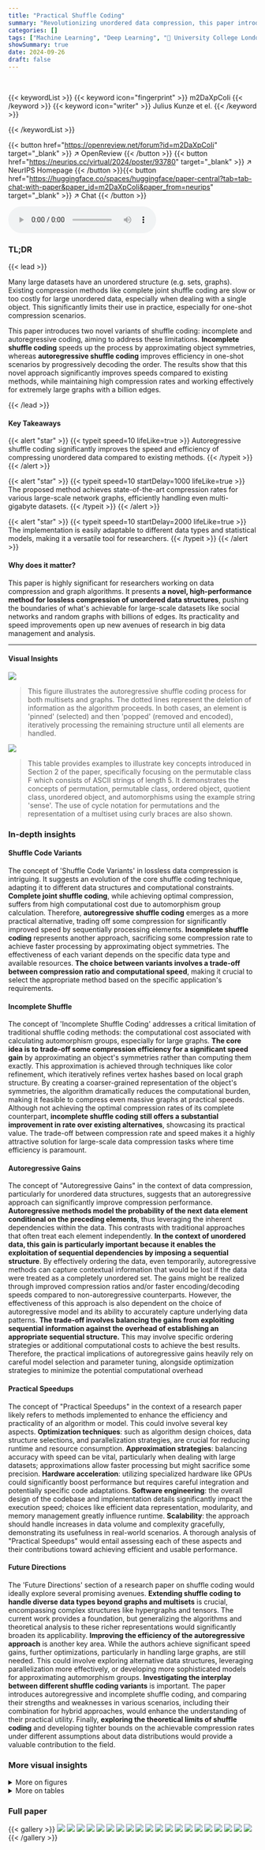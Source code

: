 ```yaml
---
title: "Practical Shuffle Coding"
summary: "Revolutionizing unordered data compression, this paper introduces autoregressive shuffle coding, achieving state-of-the-art speeds and compression rates on massive datasets."
categories: []
tags: ["Machine Learning", "Deep Learning", "🏢 University College London",]
showSummary: true
date: 2024-09-26
draft: false
---
```


<br>

{{< keywordList >}}
{{< keyword icon="fingerprint" >}} m2DaXpCoIi {{< /keyword >}}
{{< keyword icon="writer" >}} Julius Kunze et el. {{< /keyword >}}
 
{{< /keywordList >}}

{{< button href="https://openreview.net/forum?id=m2DaXpCoIi" target="_blank" >}}
↗ OpenReview
{{< /button >}}
{{< button href="https://neurips.cc/virtual/2024/poster/93780" target="_blank" >}}
↗ NeurIPS Homepage
{{< /button >}}{{< button href="https://huggingface.co/spaces/huggingface/paper-central?tab=tab-chat-with-paper&paper_id=m2DaXpCoIi&paper_from=neurips" target="_blank" >}}
↗ Chat
{{< /button >}}



<audio controls>
    <source src="https://ai-paper-reviewer.com/m2DaXpCoIi/podcast.wav" type="audio/wav">
    Your browser does not support the audio element.
</audio>


### TL;DR


{{< lead >}}

Many large datasets have an unordered structure (e.g. sets, graphs).  Existing compression methods like complete joint shuffle coding are slow or too costly for large unordered data, especially when dealing with a single object.  This significantly limits their use in practice, especially for one-shot compression scenarios. 

This paper introduces two novel variants of shuffle coding: incomplete and autoregressive coding, aiming to address these limitations. **Incomplete shuffle coding** speeds up the process by approximating object symmetries, whereas **autoregressive shuffle coding** improves efficiency in one-shot scenarios by progressively decoding the order. The results show that this novel approach significantly improves speeds compared to existing methods, while maintaining high compression rates and working effectively for extremely large graphs with a billion edges.

{{< /lead >}}


#### Key Takeaways

{{< alert "star" >}}
{{< typeit speed=10 lifeLike=true >}} Autoregressive shuffle coding significantly improves the speed and efficiency of compressing unordered data compared to existing methods. {{< /typeit >}}
{{< /alert >}}

{{< alert "star" >}}
{{< typeit speed=10 startDelay=1000 lifeLike=true >}} The proposed method achieves state-of-the-art compression rates for various large-scale network graphs, efficiently handling even multi-gigabyte datasets. {{< /typeit >}}
{{< /alert >}}

{{< alert "star" >}}
{{< typeit speed=10 startDelay=2000 lifeLike=true >}} The implementation is easily adaptable to different data types and statistical models, making it a versatile tool for researchers. {{< /typeit >}}
{{< /alert >}}

#### Why does it matter?
This paper is highly significant for researchers working on data compression and graph algorithms.  It presents **a novel, high-performance method for lossless compression of unordered data structures**, pushing the boundaries of what's achievable for large-scale datasets like social networks and random graphs with billions of edges. Its practicality and speed improvements open up new avenues of research in big data management and analysis.

------
#### Visual Insights



![](https://ai-paper-reviewer.com/m2DaXpCoIi/figures_4_1.jpg)

> This figure illustrates the autoregressive shuffle coding process for both multisets and graphs.  The dotted lines represent the deletion of information as the algorithm proceeds.  In both cases, an element is 'pinned' (selected) and then 'popped' (removed and encoded), iteratively processing the remaining structure until all elements are handled.





![](https://ai-paper-reviewer.com/m2DaXpCoIi/tables_1_1.jpg)

> This table provides examples to illustrate key concepts introduced in Section 2 of the paper, specifically focusing on the permutable class F which consists of ASCII strings of length 5.  It demonstrates the concepts of permutation, permutable class, ordered object, quotient class, unordered object, and automorphisms using the example string 'sense'.  The use of cycle notation for permutations and the representation of a multiset using curly braces are also shown.





### In-depth insights


#### Shuffle Code Variants
The concept of 'Shuffle Code Variants' in lossless data compression is intriguing.  It suggests an evolution of the core shuffle coding technique, adapting it to different data structures and computational constraints.  **Complete joint shuffle coding**, while achieving optimal compression, suffers from high computational cost due to automorphism group calculation.  Therefore, **autoregressive shuffle coding** emerges as a more practical alternative, trading off some compression for significantly improved speed by sequentially processing elements.  **Incomplete shuffle coding** represents another approach, sacrificing some compression rate to achieve faster processing by approximating object symmetries.  The effectiveness of each variant depends on the specific data type and available resources. **The choice between variants involves a trade-off between compression ratio and computational speed**, making it crucial to select the appropriate method based on the specific application's requirements.

#### Incomplete Shuffle
The concept of 'Incomplete Shuffle Coding' addresses a critical limitation of traditional shuffle coding methods: the computational cost associated with calculating automorphism groups, especially for large graphs.  **The core idea is to trade-off some compression efficiency for a significant speed gain** by approximating an object's symmetries rather than computing them exactly. This approximation is achieved through techniques like color refinement, which iteratively refines vertex hashes based on local graph structure.  By creating a coarser-grained representation of the object's symmetries, the algorithm dramatically reduces the computational burden, making it feasible to compress even massive graphs at practical speeds. Although not achieving the optimal compression rates of its complete counterpart, **incomplete shuffle coding still offers a substantial improvement in rate over existing alternatives**, showcasing its practical value.  The trade-off between compression rate and speed makes it a highly attractive solution for large-scale data compression tasks where time efficiency is paramount.

#### Autoregressive Gains
The concept of "Autoregressive Gains" in the context of data compression, particularly for unordered data structures, suggests that an autoregressive approach can significantly improve compression performance.  **Autoregressive methods model the probability of the next data element conditional on the preceding elements**, thus leveraging the inherent dependencies within the data. This contrasts with traditional approaches that often treat each element independently.  **In the context of unordered data, this gain is particularly important because it enables the exploitation of sequential dependencies by imposing a sequential structure**.  By effectively ordering the data, even temporarily, autoregressive methods can capture contextual information that would be lost if the data were treated as a completely unordered set. The gains might be realized through improved compression ratios and/or faster encoding/decoding speeds compared to non-autoregressive counterparts.  However, the effectiveness of this approach is also dependent on the choice of autoregressive model and its ability to accurately capture underlying data patterns.  **The trade-off involves balancing the gains from exploiting sequential information against the overhead of establishing an appropriate sequential structure.**  This may involve specific ordering strategies or additional computational costs to achieve the best results. Therefore, the practical implications of autoregressive gains heavily rely on careful model selection and parameter tuning, alongside optimization strategies to minimize the potential computational overhead

#### Practical Speedups
The concept of "Practical Speedups" in the context of a research paper likely refers to methods implemented to enhance the efficiency and practicality of an algorithm or model.  This could involve several key aspects. **Optimization techniques**: such as algorithm design choices, data structure selections, and parallelization strategies, are crucial for reducing runtime and resource consumption.  **Approximation strategies**: balancing accuracy with speed can be vital, particularly when dealing with large datasets; approximations allow faster processing but might sacrifice some precision.  **Hardware acceleration**: utilizing specialized hardware like GPUs could significantly boost performance but requires careful integration and potentially specific code adaptations.  **Software engineering**: the overall design of the codebase and implementation details significantly impact the execution speed; choices like efficient data representation, modularity, and memory management greatly influence runtime.  **Scalability**: the approach should handle increases in data volume and complexity gracefully, demonstrating its usefulness in real-world scenarios.  A thorough analysis of "Practical Speedups" would entail assessing each of these aspects and their contributions toward achieving efficient and usable performance.

#### Future Directions
The 'Future Directions' section of a research paper on shuffle coding would ideally explore several promising avenues.  **Extending shuffle coding to handle diverse data types beyond graphs and multisets** is crucial, encompassing complex structures like hypergraphs and tensors.  The current work provides a foundation, but generalizing the algorithms and theoretical analysis to these richer representations would significantly broaden its applicability.  **Improving the efficiency of the autoregressive approach** is another key area. While the authors achieve significant speed gains, further optimizations, particularly in handling large graphs, are still needed.  This could involve exploring alternative data structures, leveraging parallelization more effectively, or developing more sophisticated models for approximating automorphism groups.  **Investigating the interplay between different shuffle coding variants** is important. The paper introduces autoregressive and incomplete shuffle coding, and comparing their strengths and weaknesses in various scenarios, including their combination for hybrid approaches, would enhance the understanding of their practical utility. Finally, **exploring the theoretical limits of shuffle coding** and developing tighter bounds on the achievable compression rates under different assumptions about data distributions would provide a valuable contribution to the field.


### More visual insights

<details>
<summary>More on figures
</summary>


![](https://ai-paper-reviewer.com/m2DaXpCoIi/figures_18_1.jpg)

> This figure visualizes the expected information content (in bits) of each slice (fi) in a sequence of ordered objects, as a function of the slice index (i).  Panel (a) shows the uniform distribution of information content across slices for independent and identically distributed (i.i.d.) strings, reflecting the equal probability of each character in the string.  Panel (b) illustrates a linearly decreasing information content for slices of simple Erdős-Rényi graphs.  This is because the number of edges represented by each slice decreases linearly as the index (i) increases. This difference in information distribution across slices has implications for the efficiency of autoregressive shuffle coding, especially concerning the initial bit cost.


![](https://ai-paper-reviewer.com/m2DaXpCoIi/figures_20_1.jpg)

> This figure compares the compression and decompression speeds of different shuffle coding methods (joint, joint autoregressive, full autoregressive) on multisets of varying sizes.  It demonstrates that the authors' implementations are significantly faster than a previous state-of-the-art method while achieving comparable compression ratios. The speed improvements are particularly noticeable for larger multisets.


![](https://ai-paper-reviewer.com/m2DaXpCoIi/figures_21_1.jpg)

> This figure shows how the rate increases as the number of convolutions increases for incomplete shuffle coding.  The x-axis represents the number of convolutions used in the color refinement process, and the y-axis shows the relative increase in rate compared to the optimal discount achievable with complete shuffle coding. Each line represents a different graph from the SZIP dataset.  The key takeaway is that a small number of convolutions is sufficient to achieve near-optimal compression rates, while significantly improving the runtime compared to the computationally expensive complete method.


![](https://ai-paper-reviewer.com/m2DaXpCoIi/figures_24_1.jpg)

> This figure displays the results of incomplete autoregressive shuffle coding applied to SZIP graphs.  Three plots show the effect of varying the number of chunks used in the algorithm. The top plot shows the relative increase in the net rate (accounting for the initial bits cost) compared to the optimal rate, highlighting how the unrealized discount changes with the number of chunks. The middle plot displays the relative increase in the rate compared to the optimal rate.  The bottom plot illustrates the compression and decompression speeds for different chunk sizes.  Each line represents a different graph from the dataset.


</details>




<details>
<summary>More on tables
</summary>


![](https://ai-paper-reviewer.com/m2DaXpCoIi/tables_3_1.jpg)
> This table exemplifies the color refinement process for plain graphs with 0 and 1 convolutions. It showcases how color refinement, a technique used to approximate a graph's automorphism group, works in practice.  The incompletely ordered graphs resulting from the process are displayed, along with the corresponding vertex hashes.  The example highlights the difference between using only degree information (C₀) and including neighbor information (C₁), illustrating how more information leads to a more accurate representation of the graph's symmetries.

![](https://ai-paper-reviewer.com/m2DaXpCoIi/tables_5_1.jpg)
> This table provides examples to illustrate core concepts introduced in Section 2 of the paper, specifically focusing on the permutable class F (ASCII strings of length 5).  It demonstrates permutations, permutable classes, ordered objects, quotient classes, unordered objects, and automorphisms using the example string 'sense'. The use of cycle notation for permutations and multiset notation ({{...}}) are also shown.

![](https://ai-paper-reviewer.com/m2DaXpCoIi/tables_17_1.jpg)
> This table summarizes four variants of shuffle coding, categorized by whether they require computation of the automorphism group, whether they allow for one-shot compression of a single unordered object, and whether they utilize an autoregressive model.  It shows that complete joint shuffle coding requires the automorphism group and is not one-shot, while complete autoregressive shuffle coding is one-shot and uses an autoregressive model. Similarly, incomplete joint and incomplete autoregressive methods offer near-optimal rates, with the latter employing an autoregressive model and allowing one-shot compression.

![](https://ai-paper-reviewer.com/m2DaXpCoIi/tables_17_2.jpg)
> This table demonstrates how prefixes of a string are formed using different chunking strategies in autoregressive shuffle coding.  It shows how the prefixes change based on different chunk sizes, illustrating the impact of chunking on the information decoded at each step.  The 'full' approach represents decoding one character at a time, while the 'joint' approach decodes larger chunks of characters.

![](https://ai-paper-reviewer.com/m2DaXpCoIi/tables_21_1.jpg)
> This table compares the compression rates achieved by the authors' full autoregressive shuffle coding method with those reported by Severo et al. (2023a) for multisets of varying sizes. It also shows the optimal compression rates (net rates) and the rates obtained when using 10 chunks with geometrically increasing sizes. The last column shows the relative discount from Equation (28) for each graph size used as a base for the geometric series.

![](https://ai-paper-reviewer.com/m2DaXpCoIi/tables_22_1.jpg)
> This table compares the performance of incomplete and complete joint shuffle coding methods on various graph datasets from the TUDatasets collection.  The incomplete method, which uses color refinement, is significantly faster than the complete method, with only a small increase in compression rate.  The table highlights the speed improvements achieved by the incomplete method, particularly for larger datasets where the complete method was too slow to complete.

![](https://ai-paper-reviewer.com/m2DaXpCoIi/tables_22_2.jpg)
> This table compares the performance of incomplete and complete joint shuffle coding methods on the SZIP graph dataset.  It shows the net compression rate (additional cost given existing compressed data), and compression/decompression speeds using 8 threads.  The autoregressive Pólya urn model is used for both methods. Note that incomplete coding is significantly faster.

![](https://ai-paper-reviewer.com/m2DaXpCoIi/tables_23_1.jpg)
> This table compares the performance of incomplete joint shuffle coding using the autoregressive Pólya urn model against the performance of just using the ordered Pólya urn model.  It presents net rates (bits per edge), and compression/decompression speeds (MB/s) for both single-threaded and multi-threaded executions on two different graph datasets: SZIP and REC. The table also highlights the mean net rates with standard deviations. 

![](https://ai-paper-reviewer.com/m2DaXpCoIi/tables_23_2.jpg)
> This table compares the performance of incomplete autoregressive shuffle coding with different chunk sizes (16 and 200) against the SZIP algorithm.  It shows compression rates (bits per edge) and speeds (kB/s) for various graphs, using both Erdős-Rényi (ER) and autoregressive Pólya urn (AP) models.  The results highlight the trade-off between compression rate and speed, and the effect of model choice. The standard deviations are also provided indicating the stability of the results.  The data was compressed using 8 threads.

![](https://ai-paper-reviewer.com/m2DaXpCoIi/tables_25_1.jpg)
> This table compares the performance of incomplete joint shuffle coding using the autoregressive Pólya urn model (AP) against a baseline of just using the ordered AP model.  The data used are SZIP and REC graphs.  The table presents mean net rates (bits per edge) and compression speeds (MB/s) for both single and multi-threaded processing.  Standard deviations are included, showing low variability in the results.

![](https://ai-paper-reviewer.com/m2DaXpCoIi/tables_25_2.jpg)
> This table presents the results of applying incomplete autoregressive shuffle coding to large Erdős-Rényi random graphs with up to one billion edges.  It compares the compression rates (bits per edge) and speeds (MB/s) achieved with this method to the uncompressed size of the graphs. The results showcase the effectiveness of the method on massive graph datasets.

</details>




### Full paper

{{< gallery >}}
<img src="https://ai-paper-reviewer.com/m2DaXpCoIi/1.png" class="grid-w50 md:grid-w33 xl:grid-w25" />
<img src="https://ai-paper-reviewer.com/m2DaXpCoIi/2.png" class="grid-w50 md:grid-w33 xl:grid-w25" />
<img src="https://ai-paper-reviewer.com/m2DaXpCoIi/3.png" class="grid-w50 md:grid-w33 xl:grid-w25" />
<img src="https://ai-paper-reviewer.com/m2DaXpCoIi/4.png" class="grid-w50 md:grid-w33 xl:grid-w25" />
<img src="https://ai-paper-reviewer.com/m2DaXpCoIi/5.png" class="grid-w50 md:grid-w33 xl:grid-w25" />
<img src="https://ai-paper-reviewer.com/m2DaXpCoIi/6.png" class="grid-w50 md:grid-w33 xl:grid-w25" />
<img src="https://ai-paper-reviewer.com/m2DaXpCoIi/7.png" class="grid-w50 md:grid-w33 xl:grid-w25" />
<img src="https://ai-paper-reviewer.com/m2DaXpCoIi/8.png" class="grid-w50 md:grid-w33 xl:grid-w25" />
<img src="https://ai-paper-reviewer.com/m2DaXpCoIi/9.png" class="grid-w50 md:grid-w33 xl:grid-w25" />
<img src="https://ai-paper-reviewer.com/m2DaXpCoIi/10.png" class="grid-w50 md:grid-w33 xl:grid-w25" />
<img src="https://ai-paper-reviewer.com/m2DaXpCoIi/11.png" class="grid-w50 md:grid-w33 xl:grid-w25" />
<img src="https://ai-paper-reviewer.com/m2DaXpCoIi/12.png" class="grid-w50 md:grid-w33 xl:grid-w25" />
<img src="https://ai-paper-reviewer.com/m2DaXpCoIi/13.png" class="grid-w50 md:grid-w33 xl:grid-w25" />
<img src="https://ai-paper-reviewer.com/m2DaXpCoIi/14.png" class="grid-w50 md:grid-w33 xl:grid-w25" />
<img src="https://ai-paper-reviewer.com/m2DaXpCoIi/15.png" class="grid-w50 md:grid-w33 xl:grid-w25" />
<img src="https://ai-paper-reviewer.com/m2DaXpCoIi/16.png" class="grid-w50 md:grid-w33 xl:grid-w25" />
<img src="https://ai-paper-reviewer.com/m2DaXpCoIi/17.png" class="grid-w50 md:grid-w33 xl:grid-w25" />
<img src="https://ai-paper-reviewer.com/m2DaXpCoIi/18.png" class="grid-w50 md:grid-w33 xl:grid-w25" />
<img src="https://ai-paper-reviewer.com/m2DaXpCoIi/19.png" class="grid-w50 md:grid-w33 xl:grid-w25" />
<img src="https://ai-paper-reviewer.com/m2DaXpCoIi/20.png" class="grid-w50 md:grid-w33 xl:grid-w25" />
{{< /gallery >}}